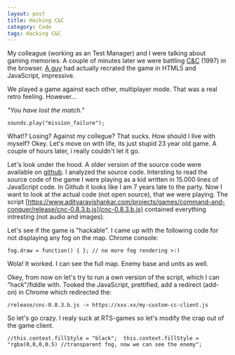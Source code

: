 ```yaml
---
layout: post
title: Hacking C&C
category: Code
tags: Hacking C&C
---
```


My colleague (working as an Test Manager) and I were talking about gaming memories. A couple of minutes later we were battling [C&C](https://www.adityaravishankar.com/projects/games/command-and-conquer) (1997) in the browser. [A guy](https://www.adityaravishankar.com/2011/11/command-and-conquer-programming-an-rts-game-in-html5-and-javascript) had actually recrated the game in HTML5 and JavaScript, impressive.

We played a game against each other, multiplayer mode. That was a real retro feeling. However...

*"You have lost the match."*

``sounds.play("mission_failure");``

What!? Losing? Against my collegue? That sucks. How should I live with myself? Okey. Let's move on with life, its just stupid 23 year old  game. A couple of hours later, i really couldn't let it go. 

Let's look under the hood. A older version of the source code were available on [github](https://github.com/adityaravishankar/command-and-conquer). I analyzed the source code. Intersting to read the source code of the game I were playing as a kid written in 15.000 lines of JavaScript code. In Github it looks like I am 7 years late to the party. Now I want to look at the actual code (not open source), that we were playing. The script [https://www.adityaravishankar.com/projects/games/command-and-conquer/release/cnc-0.8.3.b.js](cnc-0.8.3.b.js) contained everything intresting (not audio and images).

Let's see if the game is "hackable". I came up with the following code for not displaying any fog on the map. Chrome console:

`fog.draw = function() { }; // no more fog rendering >:)`

Wola! It worked. I can see the full map. Enemy base and units as well.

Okey, from now on let's try to run a own version of the script, which I can "hack"/fiddle with. Tooked the JavaScript, prettified, add a redirect (add-on) in Chrome which redirected the:

`/release/cnc-0.8.3.b.js -> https://xxx.xx/my-custom-cc-client.js`

So let's go crazy. I realy suck at RTS-games so let's modify the crap out of the game client.

`
//this.context.fillStyle = "black"; 
this.context.fillStyle = "rgba(0,0,0,0.5) //transparent fog, now we can see the enemy";
`
